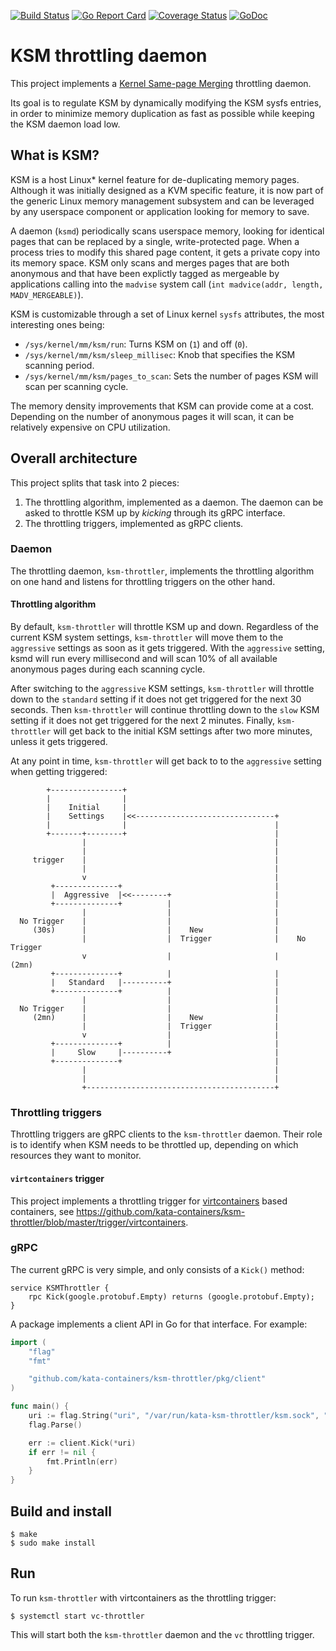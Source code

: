 [![Build Status](https://travis-ci.org/kata-containers/ksm-throttler.svg?branch=master)](https://travis-ci.org/kata-containers/ksm-throttler)
[![Go Report Card](https://goreportcard.com/badge/github.com/kata-containers/ksm-throttler)](https://goreportcard.com/report/github.com/kata-containers/ksm-throttler)
[![Coverage Status](https://coveralls.io/repos/github/kata-containers/ksm-throttler/badge.svg?branch=master)](https://coveralls.io/github/kata-containers/ksm-throttler?branch=master)
[![GoDoc](https://godoc.org/github.com/kata-containers/ksm-throttler?status.svg)](https://godoc.org/github.com/kata-containers/ksm-throttler)

# KSM throttling daemon

This project implements a
[Kernel Same-page Merging](https://www.kernel.org/doc/Documentation/vm/ksm.txt)
throttling daemon.

Its goal is to regulate KSM by dynamically modifying the KSM sysfs
entries, in order to minimize memory duplication as fast as possible
while keeping the KSM daemon load low.

## What is KSM?

KSM is a host Linux* kernel feature for de-duplicating memory pages.
Although it was initially designed as a KVM specific feature, it is
now part of the generic Linux memory management subsystem and can
be leveraged by any userspace component or application looking for
memory to save.

A daemon (`ksmd`) periodically scans userspace memory, looking for
identical pages that can be replaced by a single, write-protected
page. When a process tries to modify this shared page content, it
gets a private copy into its memory space. KSM only scans and merges
pages that are both anonymous and that have been explictly tagged as
mergeable by applications calling into the `madvise` system call
(`int madvice(addr, length, MADV_MERGEABLE)`).

KSM is customizable through a set of Linux kernel `sysfs` attributes,
the most interesting ones being:

  * `/sys/kernel/mm/ksm/run`: Turns KSM on (`1`) and off (`0`).
  * `/sys/kernel/mm/ksm/sleep_millisec`: Knob that specifies the KSM
    scanning period.
  * `/sys/kernel/mm/ksm/pages_to_scan`: Sets the number of
    pages KSM will scan per scanning cycle.

The memory density improvements that KSM can provide come at a cost.
Depending on the number of anonymous pages it will scan, it can be
relatively expensive on CPU utilization.

## Overall architecture

This project splits that task into 2 pieces:

1. The throttling algorithm, implemented as a daemon. The daemon can
be asked to throttle KSM up by *kicking* through its gRPC interface.
2. The throttling triggers, implemented as gRPC clients.

### Daemon

The throttling daemon, `ksm-throttler`, implements the throttling
algorithm on one hand and listens for throttling triggers on the
other hand.

#### Throttling algorithm

By default, `ksm-throttler` will throttle KSM up and down. Regardless
of the current KSM system settings, `ksm-throttler` will move them to
the `aggressive` settings as soon as it gets triggered.
With the `aggressive` setting, ksmd will run every millisecond and
will scan 10% of all available anonymous pages during each scanning
cycle.

After switching to the `aggressive` KSM settings, `ksm-throttler` will
throttle down to the `standard` setting if it does not get triggered
for the next 30 seconds.
Then `ksm-throttler` will continue throttling down to the `slow` KSM
setting if it does not get triggered for the next 2 minutes.
Finally, `ksm-throttler` will get back to the initial KSM settings after
two more minutes, unless it gets triggered.

At any point in time, `ksm-throttler` will get back to to the
`aggressive` setting when getting triggered:

```
        +----------------+
        |                |
        |    Initial     |
        |    Settings    |<<-------------------------------+
        |                |                                 |
        +-------+--------+                                 |
                |                                          |
                |                                          |
     trigger    |                                          |
                |                                          |
                v                                          |
         +--------------+                                  |
         |  Aggressive  |<<--------+                       |
         +--------------+          |                       |
                |                  |                       |
  No Trigger    |                  |                       |
     (30s)      |                  |    New                |
                |                  |  Trigger              |    No Trigger
                v                  |                       |       (2mn)
         +--------------+          |                       |
         |   Standard   |----------+                       |
         +--------------+          |                       |
                |                  |                       |
  No Trigger    |                  |                       |
     (2mn)      |                  |    New                |
                |                  |  Trigger              |
                v                  |                       |
         +--------------+          |                       |
         |     Slow     |----------+                       |
         +--------------+                                  |
                |                                          |
                |                                          |
                +------------------------------------------+

```

### Throttling triggers

Throttling triggers are gRPC clients to the `ksm-throttler` daemon.
Their role is to identify when KSM needs to be throttled up, depending
on which resources they want to monitor.

#### `virtcontainers` trigger

This project implements a throttling trigger for
[virtcontainers](https://github.com/containers/virtcontainers) based
containers, see https://github.com/kata-containers/ksm-throttler/blob/master/trigger/virtcontainers.

### gRPC

The current gRPC is very simple, and only consists of a `Kick()` method:

```
service KSMThrottler {
	rpc Kick(google.protobuf.Empty) returns (google.protobuf.Empty);
}
```

A package implements a client API in Go for that interface. For example:

```Go
import (
	"flag"
	"fmt"

	"github.com/kata-containers/ksm-throttler/pkg/client"
)

func main() {
	uri := flag.String("uri", "/var/run/kata-ksm-throttler/ksm.sock", "KSM throttler gRPC URI")
	flag.Parse()

	err := client.Kick(*uri)
	if err != nil {
		fmt.Println(err)
	}
}
```

## Build and install

```
$ make
$ sudo make install
```


## Run

To run `ksm-throttler` with virtcontainers as the throttling trigger:

```
$ systemctl start vc-throttler
```

This will start both the `ksm-throttler` daemon and the `vc` throttling
trigger.
